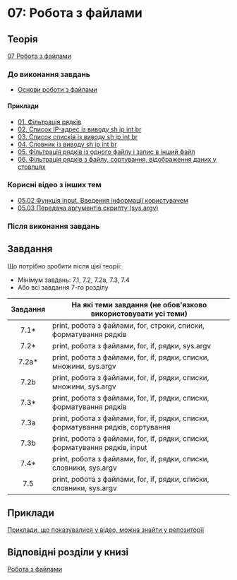 # 07: Робота з файлами

## Теорія

[07 Робота з файлами](https://youtube.com/playlist?list=PLlwMBlO5_y3QNk7wBhLztQU3V6hA-Cyqw)

### До виконання завдань

* [Основи роботи з файлами](https://youtu.be/r5RavsRLgZE)

#### Приклади

* [01. Фільтрація рядків](https://youtu.be/fXoA4QQWUtI)
* [02. Список IP-адрес із виводу sh ip int br](https://youtu.be/D7yJ78i_D6U)
* [03. Список списків із виводу sh ip int br](https://youtu.be/zKi4erf2nww)
* [04. Словник із виводу sh ip int br](https://youtu.be/HtMdNWcFAd4)
* [05. Фільтрація рядків із одного файлу і запис в інший файл](https://youtu.be/WzLwVQCjyfY)
* [06. Фільтрація рядків з файлу, сортування, відображення даних у стовпцях](https://youtu.be/G4BwPCyTOoI)

### Корисні відео з інших тем

* [05.02 Функція input. Введення інформації користувачем](https://youtu.be/x5b3EMGNMes)
* [05.03 Передача аргументів скрипту (sys.argv)](https://youtu.be/96nhJE-1ixo)

### Після виконання завдань


## Завдання

Що потрібно зробити після цієї теорії:

* Мінімум завдань: 7.1, 7.2, 7.2a, 7.3, 7.4
* Або всі завдання 7-го розділу

| Завдання |      На які теми завдання (не обов'язково використовувати усі теми)     |
|:-------:|------------------------------- |
|  7.1*   | print, робота з файлами, for, cтроки, списки, форматування рядків |
|  7.2*   | print, робота з файлами, for, if, рядки, sys.argv |
|  7.2a*  | print, робота з файлами, for, if, рядки, списки, множини, sys.argv |
|  7.2b   | print, робота з файлами, for, if, рядки, списки, множини, sys.argv |
|  7.3*   | print, робота з файлами, for, if, рядки, списки, форматування рядків |
|  7.3a   | print, робота з файлами, for, if, рядки, списки, форматування рядків, сортування |
|  7.3b   | print, робота з файлами, for, if, рядки, списки, форматування рядків, input |
|  7.4*   | print, робота з файлами, for, if, рядки, списки, словники, sys.argv |
|  7.5    | print, робота з файлами, for, if, рядки, списки, словники, sys.argv |


## Приклади

[Приклади, що показувалися у відео, можна знайти у репозиторії](https://github.com/natenka/pynenguk-examples/tree/main/examples/07_files)

## Відповідні розділи у книзі

[Робота з файлами](https://pyneng.io/book/07-files/)

